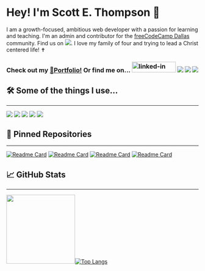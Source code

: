 # Hey! I'm Scott E. Thompson 👋

I am a growth-focused, ambitious web developer with a passion for learning and teaching. I'm an admin and contributor for the <a href="https://fcc-dallas.com/">freeCodeCamp Dallas</a> community. Find us on <a href><img src="https://badges.aleen42.com/src/discord.svg"></a>. I love my family of four and trying to lead a Christ centered life! ✝️

### Check out my <a href="https://jovial-kalam-909864.netlify.app/" target="_blank">💼Portfolio!</a> Or find me on... <a href="https://www.linkedin.com/in/scott-thompson-600ba8b3/" target="_blank"><img src="https://res.cloudinary.com/practicaldev/image/fetch/s--chf73s-H--/c_limit%2Cf_auto%2Cfl_progressive%2Cq_auto%2Cw_880/https://img.shields.io/badge/Linked_In-0077B5%3Fstyle%3Dfor-the-badge%26logo%3DLinkedIn%26logoColor%3Dwhite" alt="linked-in" loading="lazy" width="115" height="28"></a> <a href="https://www.freecodecamp.org/fcc0ecdd58d-7a0d-4525-833a-65ca622209df" target="_blank"><img src="https://img.shields.io/badge/freecodecamp-27273D?style=for-the-badge&logo=freecodecamp&logoColor=white"></a> <a href="https://www.codecademy.com/profiles/board8528746236" target="_blank"><img src="https://img.shields.io/badge/Codecademy-FFF0E5?style=for-the-badge&logo=codecademy&logoColor=303347"></a> [![](https://visitor-badge-reloaded.herokuapp.com/badge?page_id=90056149&color=779BE7&lcolor=&style=for-the-badge&logo=Github&logoColor=white&custom=CNT%20Visitors&text=&color=ffffff&cache=on)](https://github.com/thompsons90/thompsons90)

## 🛠 Some of the things I use...

---

<img src="https://badges.aleen42.com/src/typescript.svg"> <img src="https://badges.aleen42.com/src/react.svg"> <img src="https://badges.aleen42.com/src/javascript.svg"> <img src="https://badges.aleen42.com/src/npm.svg"> <img src="https://badges.aleen42.com/src/react-router.svg">

## 📌 Pinned Repositories

---

[![Readme Card](https://github-readme-stats.vercel.app/api/pin/?username=thompsons90&repo=weather-app&theme=tokyonight)](https://github.com/thompsons90/weather-app) [![Readme Card](https://github-readme-stats.vercel.app/api/pin/?username=storrence88&repo=favorite-flix&theme=tokyonight)](https://github.com/storrence88/favorite-flix) [![Readme Card](https://github-readme-stats.vercel.app/api/pin/?username=clintonmyers&repo=fcc-mock-restaurant-ui&theme=tokyonight)](https://github.com/clintonmyers/fcc-mock-restaurant-ui) [![Readme Card](https://github-readme-stats.vercel.app/api/pin/?username=thompsons90&repo=Clint-API-Three&theme=tokyonight)](https://github.com/thompsons90/Clint-API-Three)

## 📈 GitHub Stats

---

<img height="180em" src="https://github-readme-stats.vercel.app/api?username=thompsons90&show_icons=true&hide_border=true&&count_private=true&include_all_commits=true&theme=tokyonight" />[![Top Langs](https://github-readme-stats.vercel.app/api/top-langs/?username=thompsons90&layout=compact&theme=tokyonight)](https://github.com/anuraghazra/github-readme-stats)
